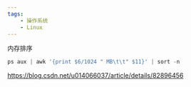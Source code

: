 ```yaml
---
tags:
    - 操作系统
    - Linux
---
```


内存排序



```javascript
ps aux | awk '{print $6/1024 " MB\t\t" $11}' | sort -n

```





https://blog.csdn.net/u014066037/article/details/82896456

